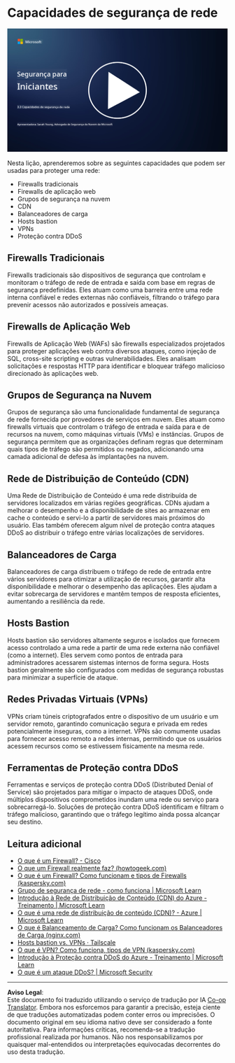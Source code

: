 <!--
CO_OP_TRANSLATOR_METADATA:
{
  "original_hash": "c3aba077bb98eebc925dd58d870229ab",
  "translation_date": "2025-09-03T20:19:18+00:00",
  "source_file": "3.3 Network security capabilities.md",
  "language_code": "br"
}
-->
# Capacidades de segurança de rede

[![Assista ao vídeo](../../translated_images/3-3_placeholder.1a1265ccd17434df15e62f7e405fd8fc6a956414505c1266772f33d926e17f22.br.png)](https://learn-video.azurefd.net/vod/player?id=b2a4a548-d129-4add-ba68-eca416ec65bc)

Nesta lição, aprenderemos sobre as seguintes capacidades que podem ser usadas para proteger uma rede:

 - Firewalls tradicionais
 - Firewalls de aplicação web
 - Grupos de segurança na nuvem
 - CDN
 - Balanceadores de carga
 - Hosts bastion
 - VPNs
 - Proteção contra DDoS

## Firewalls Tradicionais

Firewalls tradicionais são dispositivos de segurança que controlam e monitoram o tráfego de rede de entrada e saída com base em regras de segurança predefinidas. Eles atuam como uma barreira entre uma rede interna confiável e redes externas não confiáveis, filtrando o tráfego para prevenir acessos não autorizados e possíveis ameaças.

## Firewalls de Aplicação Web

Firewalls de Aplicação Web (WAFs) são firewalls especializados projetados para proteger aplicações web contra diversos ataques, como injeção de SQL, cross-site scripting e outras vulnerabilidades. Eles analisam solicitações e respostas HTTP para identificar e bloquear tráfego malicioso direcionado às aplicações web.

## Grupos de Segurança na Nuvem

Grupos de segurança são uma funcionalidade fundamental de segurança de rede fornecida por provedores de serviços em nuvem. Eles atuam como firewalls virtuais que controlam o tráfego de entrada e saída para e de recursos na nuvem, como máquinas virtuais (VMs) e instâncias. Grupos de segurança permitem que as organizações definam regras que determinam quais tipos de tráfego são permitidos ou negados, adicionando uma camada adicional de defesa às implantações na nuvem.

## Rede de Distribuição de Conteúdo (CDN)

Uma Rede de Distribuição de Conteúdo é uma rede distribuída de servidores localizados em várias regiões geográficas. CDNs ajudam a melhorar o desempenho e a disponibilidade de sites ao armazenar em cache o conteúdo e servi-lo a partir de servidores mais próximos do usuário. Elas também oferecem algum nível de proteção contra ataques DDoS ao distribuir o tráfego entre várias localizações de servidores.

## Balanceadores de Carga

Balanceadores de carga distribuem o tráfego de rede de entrada entre vários servidores para otimizar a utilização de recursos, garantir alta disponibilidade e melhorar o desempenho das aplicações. Eles ajudam a evitar sobrecarga de servidores e mantêm tempos de resposta eficientes, aumentando a resiliência da rede.

## Hosts Bastion

Hosts bastion são servidores altamente seguros e isolados que fornecem acesso controlado a uma rede a partir de uma rede externa não confiável (como a internet). Eles servem como pontos de entrada para administradores acessarem sistemas internos de forma segura. Hosts bastion geralmente são configurados com medidas de segurança robustas para minimizar a superfície de ataque.

## Redes Privadas Virtuais (VPNs)

VPNs criam túneis criptografados entre o dispositivo de um usuário e um servidor remoto, garantindo comunicação segura e privada em redes potencialmente inseguras, como a internet. VPNs são comumente usadas para fornecer acesso remoto a redes internas, permitindo que os usuários acessem recursos como se estivessem fisicamente na mesma rede.

## Ferramentas de Proteção contra DDoS

Ferramentas e serviços de proteção contra DDoS (Distributed Denial of Service) são projetados para mitigar o impacto de ataques DDoS, onde múltiplos dispositivos comprometidos inundam uma rede ou serviço para sobrecarregá-lo. Soluções de proteção contra DDoS identificam e filtram o tráfego malicioso, garantindo que o tráfego legítimo ainda possa alcançar seu destino.

## Leitura adicional

- [O que é um Firewall? - Cisco](https://www.cisco.com/c/en/us/products/security/firewalls/what-is-a-firewall.html#~types-of-firewalls)
- [O que um Firewall realmente faz? (howtogeek.com)](https://www.howtogeek.com/144269/htg-explains-what-firewalls-actually-do/)
- [O que é um Firewall? Como funcionam e tipos de Firewalls (kaspersky.com)](https://www.kaspersky.com/resource-center/definitions/firewall)
- [Grupo de segurança de rede - como funciona | Microsoft Learn](https://learn.microsoft.com/azure/virtual-network/network-security-group-how-it-works)
- [Introdução à Rede de Distribuição de Conteúdo (CDN) do Azure - Treinamento | Microsoft Learn](https://learn.microsoft.com/training/modules/intro-to-azure-content-delivery-network/?WT.mc_id=academic-96948-sayoung)
- [O que é uma rede de distribuição de conteúdo (CDN)? - Azure | Microsoft Learn](https://learn.microsoft.com/azure/cdn/cdn-overview?WT.mc_id=academic-96948-sayoung)
- [O que é Balanceamento de Carga? Como funcionam os Balanceadores de Carga (nginx.com)](https://www.nginx.com/resources/glossary/load-balancing/)
- [Hosts bastion vs. VPNs · Tailscale](https://tailscale.com/learn/bastion-hosts-vs-vpns/)
- [O que é VPN? Como funciona, tipos de VPN (kaspersky.com)](https://www.kaspersky.com/resource-center/definitions/what-is-a-vpn)
- [Introdução à Proteção contra DDoS do Azure - Treinamento | Microsoft Learn](https://learn.microsoft.com/training/modules/introduction-azure-ddos-protection/?WT.mc_id=academic-96948-sayoung)
- [O que é um ataque DDoS? | Microsoft Security](https://www.microsoft.com/security/business/security-101/what-is-a-ddos-attack?WT.mc_id=academic-96948-sayoung)

---

**Aviso Legal**:  
Este documento foi traduzido utilizando o serviço de tradução por IA [Co-op Translator](https://github.com/Azure/co-op-translator). Embora nos esforcemos para garantir a precisão, esteja ciente de que traduções automatizadas podem conter erros ou imprecisões. O documento original em seu idioma nativo deve ser considerado a fonte autoritativa. Para informações críticas, recomenda-se a tradução profissional realizada por humanos. Não nos responsabilizamos por quaisquer mal-entendidos ou interpretações equivocadas decorrentes do uso desta tradução.